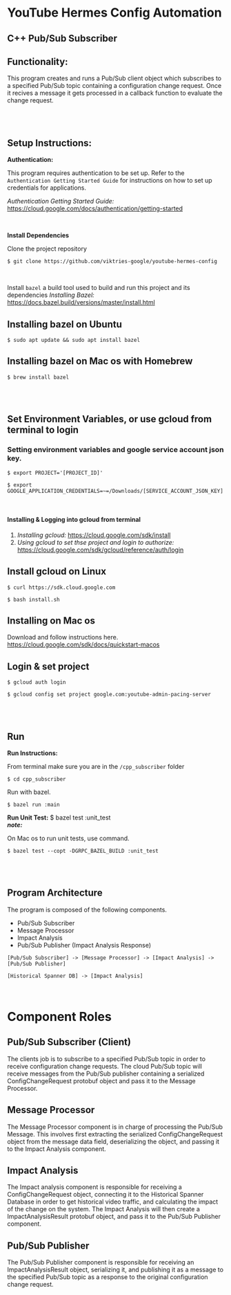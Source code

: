 # YouTube Hermes Config Automation
## C++ Pub/Sub Subscriber
 
## Functionality:<br/>
This program creates and runs a Pub/Sub client object which subscribes to a specified Pub/Sub topic containing a configuration change request. Once it recives a message it gets processed in a callback function to evaluate the change request.
 
<br/><br/>
 
**Setup Instructions:**
-------------------------------------------------------------------------------
 
**Authentication:**
 
This program requires authentication to be set up. Refer to the
`Authentication Getting Started Guide` for instructions on how to set up
credentials for applications.
 
*Authentication Getting Started Guide:*
   https://cloud.google.com/docs/authentication/getting-started
  
<br/>
 
**Install Dependencies**
 
Clone the project repository
 
	$ git clone https://github.com/viktries-google/youtube-hermes-config

<br>

Install `bazel` a build tool used to build and run this project and its dependencies
  *Installing Bazel:* https://docs.bazel.build/versions/master/install.html
 
## Installing bazel on Ubuntu
	$ sudo apt update && sudo apt install bazel
 
## Installing bazel on Mac os with Homebrew
	$ brew install bazel
 
 
<br><br>
      
## Set Environment Variables, or use gcloud from terminal to login
### Setting environment variables and google service account json key.
 
	$ export PROJECT='[PROJECT_ID]'
	
	$ export GOOGLE_APPLICATION_CREDENTIALS=~=/Downloads/[SERVICE_ACCOUNT_JSON_KEY]
 
<br>
 
#### Installing & Logging into gcloud from terminal
1. *Installing gcloud:* https://cloud.google.com/sdk/install
2. *Using gcloud to set thse project and login to authorize:* https://cloud.google.com/sdk/gcloud/reference/auth/login
 
## Install gcloud on Linux
	$ curl https://sdk.cloud.google.com
	
	$ bash install.sh
 
## Installing on Mac os
Download and follow instructions here. https://cloud.google.com/sdk/docs/quickstart-macos
 
## Login & set project
	$ gcloud auth login
	
	$ gcloud config set project google.com:youtube-admin-pacing-server
 
<br/>
<br/>
 
**Run**
-------------------------------------------------------------------------------
 
**Run Instructions:**
 
From terminal make sure you are in the `/cpp_subscriber` folder
 
	$ cd cpp_subscriber
Run with bazel.
 
	$ bazel run :main
 
**Run Unit Test:**
	$ bazel test :unit_test
<br>
   ***note:***
 
On Mac os to run unit tests, use command.
 
	$ bazel test --copt -DGRPC_BAZEL_BUILD :unit_test
      
<br><br>
 
**Program Architecture**
-------------------------------------------------------------------------------
 
The program is composed of the following components.
 
- Pub/Sub Subscriber
- Message Processor
- Impact Analysis
- Pub/Sub Publisher (Impact Analysis Response)
 
```
[Pub/Sub Subscriber] -> [Message Processor] -> [Impact Analysis] -> [Pub/Sub Publisher]
 
[Historical Spanner DB] -> [Impact Analysis]
```
<br>

# Component Roles
## Pub/Sub Subscriber (Client)
The clients job is to subscribe to a specified Pub/Sub topic in order to receive configuration change requests. The cloud Pub/Sub topic will receive messages from the Pub/Sub publisher containing a serialized ConfigChangeRequest protobuf object and pass it to the Message Processor.
 
 
## Message Processor
The Message Processor component is in charge of processing the Pub/Sub Message. This involves first extracting the serialized ConfigChangeRequest object from the message data field, deserializing the object, and passing it to the Impact Analysis component.
 
## Impact Analysis
The Impact analysis component is responsible for receiving a ConfigChangeRequest object, connecting it to the Historical Spanner Database in order to get historical video traffic, and calculating the impact of the change on the system. The Impact Analysis will then create a ImpactAnalysisResult protobuf object, and pass it to the Pub/Sub Publisher component.
 
## Pub/Sub Publisher
The Pub/Sub Publisher component is responsible for receiving an ImpactAnalysisResult object, serializing it, and publishing it as a message to the specified Pub/Sub topic as a response to the original configuration change request.

